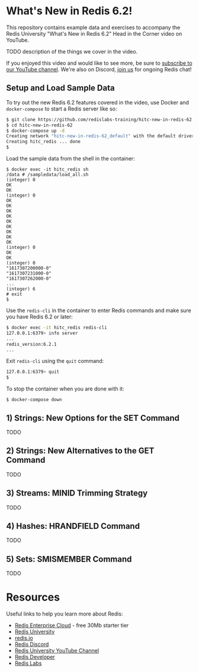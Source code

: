 # What's New in Redis 6.2!

This repository contains example data and exercises to accompany the Redis University "What's New in Redis 6.2" Head in the Corner video on YouTube.

TODO description of the things we cover in the video.

If you enjoyed this video and would like to see more, be sure to [subscribe to our YouTube channel](https://www.youtube.com/redisuniversity).  We're also on Discord, [join us](https://discord.gg/redis​) for ongoing Redis chat!

## Setup and Load Sample Data

To try out the new Redis 6.2 features covered in the video, use Docker and `docker-compose` to start a Redis server like so:

```bash
$ git clone https://github.com/redislabs-training/hitc-new-in-redis-62.git
$ cd hitc-new-in-redis-62
$ docker-compose up -d
Creating network "hitc-new-in-redis-62_default" with the default driver
Creating hitc_redis ... done
$
```

Load the sample data from the shell in the container:

```
$ docker exec -it hitc_redis sh
/data # /sampledata/load_all.sh
(integer) 0
OK
OK
(integer) 0
OK
OK
OK
OK
OK
OK
OK
OK
OK
(integer) 0
OK
OK
(integer) 0
"1617307200000-0"
"1617307231000-0"
"1617307262000-0"
...
(integer) 6
# exit
$
```

Use the `redis-cli` in the container to enter Redis commands and make sure you have Redis 6.2 or later:

```bash
$ docker exec -it hitc_redis redis-cli
127.0.0.1:6379> info server
...
redis_version:6.2.1
...
```

Exit `redis-cli` using the `quit` command:

```bash
127.0.0.1:6379> quit
$
```

To stop the container when you are done with it:

```
$ docker-compose down
```

## 1) Strings: New Options for the SET Command

TODO

## 2) Strings: New Alternatives to the GET Command

TODO

## 3) Streams: MINID Trimming Strategy

TODO

## 4) Hashes: HRANDFIELD Command

TODO

## 5) Sets: SMISMEMBER Command

TODO

# Resources

Useful links to help you learn more about Redis:

* [Redis Enterprise Cloud](https://redislabs.com/redis-enterprise-cloud?utm_medium=referral&utm_source=redisUniversity&utm_campaign=hitcredis62) - free 30Mb starter tier
* [Redis University](https://university.redislabs.com)
* [redis.io](https://redis.io)
* [Redis Discord](https://discord.gg/redis)
* [Redis University YouTube Channel](https://www.youtube.com/redisuniversity)
* [Redis Developer](https://developer.redislabs.com/)
* [Redis Labs](https://redislabs.com/)
